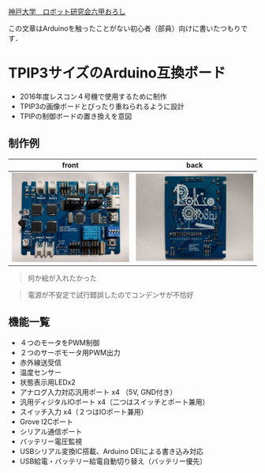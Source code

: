 [神戸大学　ロボット研究会六甲おろし](http://rokko-oroshi.xrea.jp)

この文章はArduinoを触ったことがない初心者（部員）向けに書いたつもりです．

# TPIP3サイズのArduino互換ボード

- 2016年度レスコン４号機で使用するために制作
- TPIP3の画像ボードとぴったり重ねられるように設計
- TPIPの制御ボードの置き換えを意図

## 制作例

| front | back |
|---|---|
| ![](./assets/front_complete.jpg) | ![](./assets/back_complete.jpg) |


> 何か絵が入れたかった

> 電源が不安定で試行錯誤したのでコンデンサが不恰好

## 機能一覧

* ４つのモータをPWM制御
* ２つのサーボモータ用PWM出力
* 赤外線送受信
* 温度センサー
* 状態表示用LEDx2
* アナログ入力対応汎用ポート x4 （5V, GND付き）
* 汎用ディジタルIOポート x4（二つはスイッチとポート兼用）
* スイッチ入力 x4（２つはIOポート兼用）
* Grove I2Cポート
* シリアル通信ポート
* バッテリー電圧監視
* USBシリアル変換IC搭載、Arduino DEIによる書き込み対応
* USB給電・バッテリー給電自動切り替え（バッテリー優先）